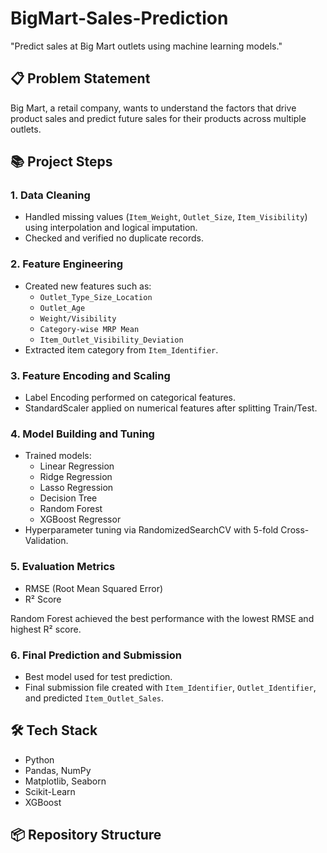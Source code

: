 # BigMart-Sales-Prediction
"Predict sales at Big Mart outlets using machine learning models."

## 📋 Problem Statement
Big Mart, a retail company, wants to understand the factors that drive product sales and predict future sales for their products across multiple outlets.

## 📚 Project Steps

### 1. Data Cleaning
- Handled missing values (`Item_Weight`, `Outlet_Size`, `Item_Visibility`) using interpolation and logical imputation.
- Checked and verified no duplicate records.

### 2. Feature Engineering
- Created new features such as:
  - `Outlet_Type_Size_Location`
  - `Outlet_Age`
  - `Weight/Visibility`
  - `Category-wise MRP Mean`
  - `Item_Outlet_Visibility_Deviation`
- Extracted item category from `Item_Identifier`.

### 3. Feature Encoding and Scaling
- Label Encoding performed on categorical features.
- StandardScaler applied on numerical features after splitting Train/Test.

### 4. Model Building and Tuning
- Trained models: 
  - Linear Regression
  - Ridge Regression
  - Lasso Regression
  - Decision Tree
  - Random Forest
  - XGBoost Regressor
- Hyperparameter tuning via RandomizedSearchCV with 5-fold Cross-Validation.

### 5. Evaluation Metrics
- RMSE (Root Mean Squared Error)
- R² Score

Random Forest achieved the best performance with the lowest RMSE and highest R² score.

### 6. Final Prediction and Submission
- Best model used for test prediction.
- Final submission file created with `Item_Identifier`, `Outlet_Identifier`, and predicted `Item_Outlet_Sales`.

## 🛠️ Tech Stack
- Python
- Pandas, NumPy
- Matplotlib, Seaborn
- Scikit-Learn
- XGBoost

## 📦 Repository Structure
